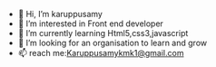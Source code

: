 - 👋 Hi, I’m karuppusamy
- 👀 I’m interested in Front end developer
- 🌱 I’m currently learning Html5,css3,javascript
- 💞️ I’m looking for an organisation to learn and grow
- 📫 reach me:Karuppusamykmk1@gmail.com

<!---
karuppusamy1/karuppusamy1 is a ✨ special ✨ repository because its `README.md` (this file) appears on your GitHub profile.
You can click the Preview link to take a look at your changes.
--->
